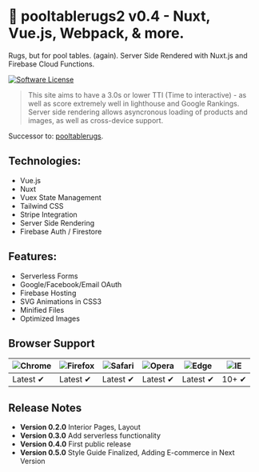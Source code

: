 # 🎱 pooltablerugs2 v0.4 - Nuxt, Vue.js, Webpack, & more.
Rugs, but for pool tables. (again). Server Side Rendered with Nuxt.js and Firebase Cloud Functions.

[![Software License](https://img.shields.io/badge/license-MIT-brightgreen.svg?style=flat-square)](LICENSE.md)

>This site aims to have a 3.0s or lower TTI (Time to interactive) - as well as score extremely well in lighthouse and Google Rankings.
>Server side rendering allows asyncronous loading of products and images, as well as cross-device support.
  
Successor to: [pooltablerugs](https://github.com/kendalled/pooltablerugs "My first attempt").
## Technologies:
- Vue.js
- Nuxt
- Vuex State Management
- Tailwind CSS
- Stripe Integration
- Server Side Rendering
- Firebase Auth / Firestore

## Features:
- Serverless Forms
- Google/Facebook/Email OAuth
- Firebase Hosting
- SVG Animations in CSS3
- Minified Files
- Optimized Images

## Browser Support
![Chrome](https://raw.github.com/alrra/browser-logos/master/src/chrome/chrome_48x48.png) | ![Firefox](https://raw.github.com/alrra/browser-logos/master/src/firefox/firefox_48x48.png) | ![Safari](https://raw.github.com/alrra/browser-logos/master/src/safari/safari_48x48.png) | ![Opera](https://raw.github.com/alrra/browser-logos/master/src/opera/opera_48x48.png) | ![Edge](https://raw.github.com/alrra/browser-logos/master/src/edge/edge_48x48.png) | ![IE](https://raw.github.com/alrra/browser-logos/master/src/archive/internet-explorer_9-11/internet-explorer_9-11_48x48.png) |
--- | --- | --- | --- | --- | --- |
Latest ✔ | Latest ✔ | Latest ✔ | Latest ✔ | Latest ✔ | 10+ ✔ |

## Release Notes

- __Version 0.2.0__ Interior Pages, Layout
- __Version 0.3.0__ Add serverless functionality
- __Version 0.4.0__ First public release
- __Version 0.5.0__ Style Guide Finalized, Adding E-commerce in Next Version

